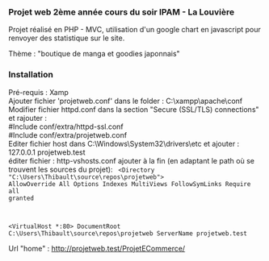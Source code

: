 ### Projet web 2ème année cours du soir IPAM - La Louvière 

Projet réalisé en PHP - MVC, utilisation d'un google chart en javascript pour renvoyer des statistique sur le site.

Thème : "boutique de manga et goodies japonnais"




### Installation 

Pré-requis : Xamp
<br>
Ajouter fichier 'projetweb.conf' dans le folder : C:\xampp\apache\conf
<br>
Modifier fichier httpd.conf dans la section "Secure (SSL/TLS) connections" et rajouter : 
<br>
  #Include conf/extra/httpd-ssl.conf
<br>
  #Include conf/extra/projetweb.conf
<br>
Editer fichier host dans C:\Windows\System32\drivers\etc et ajouter : 127.0.0.1 projetweb.test
<br>
éditer fichier : http-vshosts.conf
ajouter à la fin (en adaptant le path où se trouvent les sources du projet): 
<code>
<Directory "C:\Users\Thibault\source\repos\projetweb">
    AllowOverride All
    Options Indexes MultiViews FollowSymLinks
    Require all granted
</Directory>

<VirtualHost *:80>
    DocumentRoot C:\Users\Thibault\source\repos\projetweb
    ServerName projetweb.test
</VirtualHost>
</code>
<br>
Url "home" : http://projetweb.test/ProjetECommerce/
